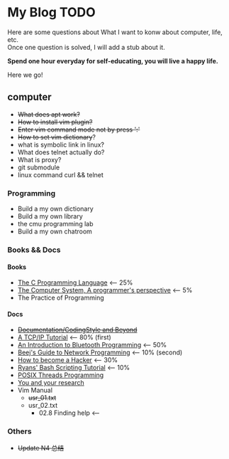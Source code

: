# My Blog TODO

Here are some questions about What I want to konw about computer, life, etc.  
Once one question is solved, I will add a stub about it.  

**Spend one hour everyday for self-educating, you will live a happy life.**

Here we go!  

## computer
- ~~What does apt work?~~
- ~~How to install vim plugin?~~
- ~~Enter vim command mode not by press ':'~~
- ~~How to set vim dictionary~~?
- what is symbolic link in linux?
- What does telnet actually do?
- What is proxy?
- git submodule
- linux command curl && telnet

### Programming
- Build a my own dictionary
- Build a my own library
- the cmu programming lab
- Build a my own chatroom


### Books && Docs

#### Books
- [The C Programming Language](https://hikage.freeshell.org/books/theCprogrammingLanguage.pdf)  <-- 25%
- [The Computer System, A programmer's perspective](https://hikage.freeshell.org/books/theCprogrammingLanguage.pdf)  <-- 5%
- The Practice of Programming


#### Docs
- ~~[Documentation/CodingStyle and Beyond](http://www.kroah.com/linux/talks/ols_2002_kernel_codingstyle_paper/codingstyle.ps)~~
- [A TCP/IP Tutorial](https://tools.ietf.org/html/rfc1180#:~:text=%20%20%201%20IntroductionThis%20tutorial%20contains%20only,Ethernet%20frame%20contains%20the%20destination%20address,...%20More)  <-- 80% (first)
- [An Introduction to Bluetooth Programming](http://people.csail.mit.edu/albert/bluez-intro/index.html) <-- 50%
- [Beej's Guide to Network Programming](http://www.beej.us/guide/bgnet/html/) <-- 10% (second)
- [How to become a Hacker](http://www.catb.org/~esr/faqs/hacker-howto.html) <-- 30%
- [Ryans' Bash Scripting Tutorial](https://ryanstutorials.net/bash-scripting-tutorial/) <-- 10%
- [POSIX Threads Programming](https://hpc-tutorials.llnl.gov/posix/)
- [You and your research](http://paulgraham.com/hamming.html)
- Vim Manual
    - ~~usr_01.txt~~
    - usr_02.txt
        - 02.8  Finding help  <-- 

### Others
- ~~Update N4 总结~~
